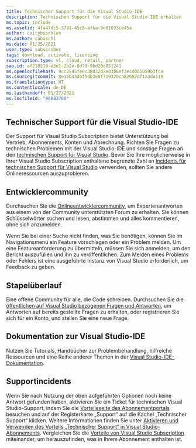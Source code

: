 ```yaml
---
title: Technischer Support für die Visual Studio-IDE
description: Technischen Support für die Visual Studio-IDE erhalten
ms.topic: include
ms.assetid: 4fa47dc5-3791-45c8-afba-9e01693ce45a
author: caitybuschlen
ms.author: cabuschl
ms.date: 01/25/2021
user.type: subscriber
tags: download, activate, licensing
subscription.type: vl, cloud, retail, partner
sap.id: af210210-e3e1-2b2e-8d79-9bd20e851241
ms.openlocfilehash: 9cc2545fe8c38d32d2e03b6ef3ecd0b5059b3fca
ms.sourcegitcommit: 8e15b434bf5db3e0f719320ca82682df1a3da110
ms.translationtype: HT
ms.contentlocale: de-DE
ms.lasthandoff: 01/27/2021
ms.locfileid: "98883700"
---
```

## <a name="visual-studio-ide-technical-support"></a>Technischer Support für die Visual Studio-IDE  

Der Support für Visual Studio Subscription bietet Unterstützung bei Vertrieb, Abonnements, Konten und Abrechnung. Richten Sie Fragen zu technischen Problemen mit der Visual Studio-IDE und sonstige Fragen an den [technischen Support für Visual Studio](https://visualstudio.microsoft.com/vs/support/). Bevor Sie Ihre möglicherweise in Ihrer Visual Studio Subscription enthaltene begrenzte Zahl an [Incidents für technischen Support für Visual Studio](https://docs.microsoft.com/visualstudio/subscriptions/vs-tech-support) verwenden, sollten Sie andere Onlineressourcen auszuprobieren.

## <a name="developer-community"></a>Entwicklercommunity 

Durchsuchen Sie die [Onlineentwicklercommunity](https://developercommunity.visualstudio.com/), um Expertenantworten aus einem von der Community unterstützten Forum zu erhalten. Sie können Schlüsselwörter suchen und lesen, abstimmen und alles kommentieren, ohne sich anzumelden.  

Wenn Sie bei einer Suche nicht finden, was Sie benötigen, können Sie im Navigationsmenü ein Feature vorschlagen oder ein Problem melden. Um eine Featureanforderung zu übermitteln, müssen Sie sich anmelden, um den Bericht auszufüllen und ihn zu veröffentlichen. Zum Melden eines Problems oder Fehlers ist eine ausgeführte Instanz von Visual Studio erforderlich, um Feedback zu geben.   

## <a name="stack-overflow"></a>Stapelüberlauf 

Eine offene Community für alle, die Code schreiben. Durchsuchen Sie die [öffentlichen auf Visual Studio bezogenen Fragen und Antworten](https://stackoverflow.com/questions/tagged/visual-studio?tab=Newest), um Antworten auf bereits gestellte Fragen zu erhalten, oder registrieren Sie sich für ein Konto, und stellen Sie eine neue Frage.  

## <a name="visual-studio-ide-documentation"></a>Dokumentation zur Visual Studio-IDE 

Nutzen Sie Tutorials, Handbücher zur Problembehandlung, hilfreiche Ressourcen und eine Reihe anderer Themen in der [Visual Studio-IDE-Dokumentation](https://docs.microsoft.com/visualstudio/ide/). 

## <a name="support-incidents"></a>Supportincidents 

Wenn Sie nach Nutzung der oben aufgeführten Optionen noch keine Antwort gefunden haben, aktivieren Sie ein Ticket für technischen Visual Studio-Support, indem Sie die [Vorteileseite des Abonnementportals](https://my.visualstudio.com/Benefits) besuchen und auf der Registerkarte „Support“ auf die Kachel „Technischer Support“ klicken. Weitere Informationen finden Sie unter [Aktivieren und Verwenden des Vorteils „Technischer Support“ in Visual Studio-Abonnements](https://docs.microsoft.com/visualstudio/subscriptions/vs-tech-support). Vergleichen Sie die [Vorteile von Visual Studio Subscription](https://visualstudio.microsoft.com/vs/benefits/#azure?cat=visual-studio-enterprise-subscription) miteinander, um herauszufinden, was in Ihrem Abonnement enthalten ist.